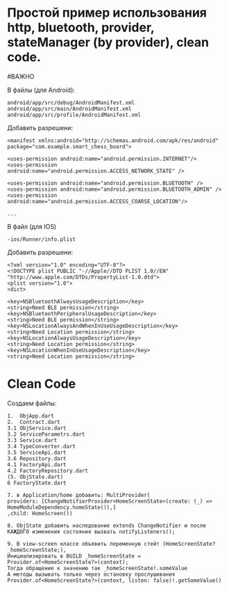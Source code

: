 # Простой пример использования http, bluetooth, provider, stateManager (by provider), clean code.

#ВАЖНО

В файлы (для Android):

    android/app/src/debug/AndroidManifest.xml
    android/app/src/main/AndroidManifest.xml
    android/app/src/profile/AndroidManifest.xml

Добавить разрешени:

    <manifest xmlns:android="http://schemas.android.com/apk/res/android"
    package="com.example.smart_chess_board">

    <uses-permission android:name="android.permission.INTERNET"/>
    <uses-permission android:name="android.permission.ACCESS_NETWORK_STATE" />

	<uses-permission android:name="android.permission.BLUETOOTH" />  
	<uses-permission android:name="android.permission.BLUETOOTH_ADMIN" />  
	<uses-permission android:name="android.permission.ACCESS_COARSE_LOCATION"/>

    ...

В файл (для IOS)

    -ios/Runner/info.plist

Добавить разрешени:

    <?xml version="1.0" encoding="UTF-8"?>
    <!DOCTYPE plist PUBLIC "-//Apple//DTD PLIST 1.0//EN" "http://www.apple.com/DTDs/PropertyList-1.0.dtd">
    <plist version="1.0">
    <dict>

	<key>NSBluetoothAlwaysUsageDescription</key>  
	<string>Need BLE permission</string>  
	<key>NSBluetoothPeripheralUsageDescription</key>  
	<string>Need BLE permission</string>  
	<key>NSLocationAlwaysAndWhenInUseUsageDescription</key>  
	<string>Need Location permission</string>  
	<key>NSLocationAlwaysUsageDescription</key>  
	<string>Need Location permission</string>  
	<key>NSLocationWhenInUseUsageDescription</key>  
	<string>Need Location permission</string>


# Clean Code

Создаем файлы:

    1.  ObjApp.dart
    2.  Contract.dart
    3.1 ObjService.dart
    3.2 ServiceParametrs.dart
    3.3 Service.dart
    3.4 TypeConverter.dart
    3.5 ServiceApi.dart
    3.6 Repository.dart
    4.1 FactoryApi.dart
    4.2 FactoryRepository.dart
    (5. ObjState.dart)
    6 FactoryState.dart
    
    7. в Application/home добавить: MultiProvider(
    providers: [ChangeNotifierProvider<HomeScreenState>(create: (_) => HomeModuleDependency.homeState()),]
    ,child: HomeScreen())
    
    8. ObjState добавить наследование extends ChangeNotifier и после КАЖДОГО изменения состояния вызвать notifyListeners();
    
    9. В view-screen классе объявить переменную стейт (HomeScreenState? _homeScreenState;),
    Инициализировать в BUILD _homeScreenState = Provider.of<HomeScreenState?>(context);
    Тогда обращение к значению так _homeScreenState!.someValue
    А методы вызывать только через остановку прослушивания Provider.of<HomeScreenState?>(context, listen: false)!.getSomeValue()
    
